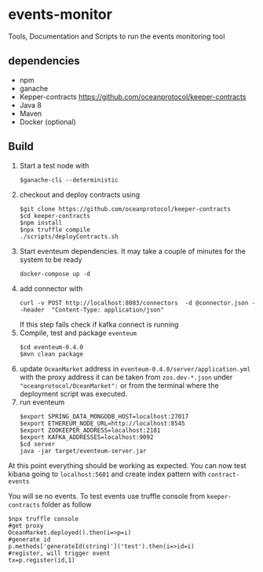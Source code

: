 # events-monitor

Tools, Documentation and Scripts to run the events monitoring tool

## dependencies

* npm
* ganache
* Kepper-contracts https://github.com/oceanprotocol/keeper-contracts
* Java 8
* Maven
* Docker (optional)

## Build

1. Start a test node with
    ```console
    $ganache-cli --deterministic
    ```
2. checkout and deploy contracts using
    ```console
    $git clone https://github.com/oceanprotocol/keeper-contracts
    $cd keeper-contracts
    $npm install
    $npx truffle compile
    ./scripts/deployContracts.sh
    ```
3. Start eventeum dependencies. It may take a couple of minutes for the system to be ready
    ```console
    docker-compose up -d
    ```
4. add connector with
    ```console
    curl -v POST http://localhost:8083/connectors  -d @connector.json --header  "Content-Type: application/json"
    ```
    If this step fails check if kafka connect is running
5. Compile, test and package `eventeum`
    ```console
    $cd eventeum-0.4.0
    $mvn clean package
    ```
6. update `OceanMarket` address in `eventeum-0.4.0/server/application.yml` with the proxy address it can be taken from `zos.dev-*.json` under `"oceanprotocol/OceanMarket":` or from the terminal where the deployment script was executed.
7. run eventeum
    ```console
    $export SPRING_DATA_MONGODB_HOST=localhost:27017
    $export ETHEREUM_NODE_URL=http://localhost:8545
    $export ZOOKEEPER_ADDRESS=localhost:2181
    $export KAFKA_ADDRESSES=localhost:9092
    $cd server
    java -jar target/eventeum-server.jar
    ```
At this point everything should be working as expected. You can now test kibana going to `localhost:5601` and create index pattern with
`contract-events`

You will se no events. To test events use truffle console from `keeper-contracts` folder as follow

```console
$npx truffle console
#get proxy
OceanMarket.deployed().then(i=>p=i)
#generate id
p.methods['generateId(string)']('test').then(i=>id=i)
#register, will trigger event
tx=p.register(id,1)
```